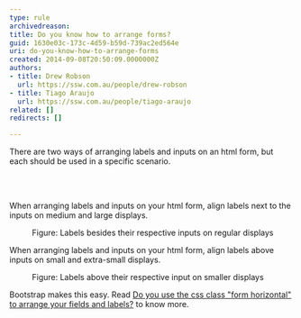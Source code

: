 ```yaml
---
type: rule
archivedreason: 
title: Do you know how to arrange forms?
guid: 1630e03c-173c-4d59-b59d-739ac2ed564e
uri: do-you-know-how-to-arrange-forms
created: 2014-09-08T20:50:09.0000000Z
authors:
- title: Drew Robson
  url: https://ssw.com.au/people/drew-robson
- title: Tiago Araujo
  url: https://ssw.com.au/people/tiago-araujo
related: []
redirects: []

---
```



<p>There are two ways of arranging labels and inputs on an html form, but each should be used in a specific scenario.​</p>
<br><excerpt class='endintro'></excerpt><br>
<p>When arranging labels and inputs on your html form, align labels next to the inputs on medium and large displays. ​</p><dl class="image"><dt> 
      <img src="/PublishingImages/forms-desktop.jpg" alt="" /> 
   </dt><dd>Figure&#58; Labels besides their respective inputs on regular displays</dd></dl><p>When arranging labels and inputs on your html form, align labels above inputs on small and extra-small displays.</p><dl class="image"><dt> 
         <img src="/PublishingImages/forms-mobile.jpg" alt="" /> 
      </dt><dd>Figure&#58; Labels above their respective input on smaller displays</dd></dl><p>Bootstrap makes this easy. Read 
         <a href="/do-you-use-the-css-class-＂form-horizontal＂-to-arrange-your-fields-and-labels">Do you use the css class &quot;form horizontal&quot; to arrange your fields and labels?</a> to know more.</p>
​​


